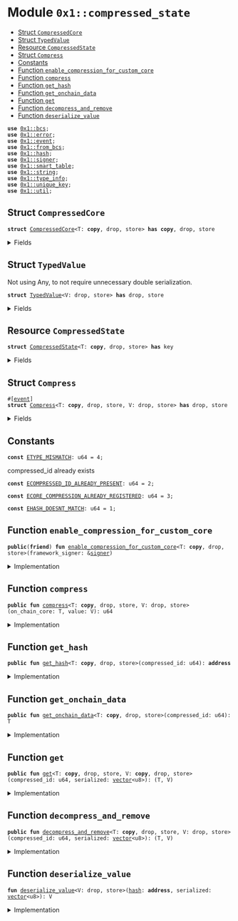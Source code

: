 
<a id="0x1_compressed_state"></a>

# Module `0x1::compressed_state`



-  [Struct `CompressedCore`](#0x1_compressed_state_CompressedCore)
-  [Struct `TypedValue`](#0x1_compressed_state_TypedValue)
-  [Resource `CompressedState`](#0x1_compressed_state_CompressedState)
-  [Struct `Compress`](#0x1_compressed_state_Compress)
-  [Constants](#@Constants_0)
-  [Function `enable_compression_for_custom_core`](#0x1_compressed_state_enable_compression_for_custom_core)
-  [Function `compress`](#0x1_compressed_state_compress)
-  [Function `get_hash`](#0x1_compressed_state_get_hash)
-  [Function `get_onchain_data`](#0x1_compressed_state_get_onchain_data)
-  [Function `get`](#0x1_compressed_state_get)
-  [Function `decompress_and_remove`](#0x1_compressed_state_decompress_and_remove)
-  [Function `deserialize_value`](#0x1_compressed_state_deserialize_value)


<pre><code><b>use</b> <a href="../../aptos-stdlib/../move-stdlib/doc/bcs.md#0x1_bcs">0x1::bcs</a>;
<b>use</b> <a href="../../aptos-stdlib/../move-stdlib/doc/error.md#0x1_error">0x1::error</a>;
<b>use</b> <a href="event.md#0x1_event">0x1::event</a>;
<b>use</b> <a href="../../aptos-stdlib/doc/from_bcs.md#0x1_from_bcs">0x1::from_bcs</a>;
<b>use</b> <a href="../../aptos-stdlib/../move-stdlib/doc/hash.md#0x1_hash">0x1::hash</a>;
<b>use</b> <a href="../../aptos-stdlib/../move-stdlib/doc/signer.md#0x1_signer">0x1::signer</a>;
<b>use</b> <a href="../../aptos-stdlib/doc/smart_table.md#0x1_smart_table">0x1::smart_table</a>;
<b>use</b> <a href="../../aptos-stdlib/../move-stdlib/doc/string.md#0x1_string">0x1::string</a>;
<b>use</b> <a href="../../aptos-stdlib/doc/type_info.md#0x1_type_info">0x1::type_info</a>;
<b>use</b> <a href="unique_key.md#0x1_unique_key">0x1::unique_key</a>;
<b>use</b> <a href="util.md#0x1_util">0x1::util</a>;
</code></pre>



<a id="0x1_compressed_state_CompressedCore"></a>

## Struct `CompressedCore`



<pre><code><b>struct</b> <a href="compressed_state.md#0x1_compressed_state_CompressedCore">CompressedCore</a>&lt;T: <b>copy</b>, drop, store&gt; <b>has</b> <b>copy</b>, drop, store
</code></pre>



<details>
<summary>Fields</summary>


<dl>
<dt>
<code><a href="../../aptos-stdlib/../move-stdlib/doc/hash.md#0x1_hash">hash</a>: <b>address</b></code>
</dt>
<dd>

</dd>
<dt>
<code>on_chain_core: T</code>
</dt>
<dd>

</dd>
</dl>


</details>

<a id="0x1_compressed_state_TypedValue"></a>

## Struct `TypedValue`

Not using Any, to not require unnecessary double serialization.


<pre><code><b>struct</b> <a href="compressed_state.md#0x1_compressed_state_TypedValue">TypedValue</a>&lt;V: drop, store&gt; <b>has</b> drop, store
</code></pre>



<details>
<summary>Fields</summary>


<dl>
<dt>
<code>type_name: <a href="../../aptos-stdlib/../move-stdlib/doc/string.md#0x1_string_String">string::String</a></code>
</dt>
<dd>

</dd>
<dt>
<code>value: V</code>
</dt>
<dd>

</dd>
</dl>


</details>

<a id="0x1_compressed_state_CompressedState"></a>

## Resource `CompressedState`



<pre><code><b>struct</b> <a href="compressed_state.md#0x1_compressed_state_CompressedState">CompressedState</a>&lt;T: <b>copy</b>, drop, store&gt; <b>has</b> key
</code></pre>



<details>
<summary>Fields</summary>


<dl>
<dt>
<code><a href="../../aptos-stdlib/doc/table.md#0x1_table">table</a>: <a href="../../aptos-stdlib/doc/smart_table.md#0x1_smart_table_SmartTable">smart_table::SmartTable</a>&lt;u64, <a href="compressed_state.md#0x1_compressed_state_CompressedCore">compressed_state::CompressedCore</a>&lt;T&gt;&gt;</code>
</dt>
<dd>

</dd>
</dl>


</details>

<a id="0x1_compressed_state_Compress"></a>

## Struct `Compress`



<pre><code>#[<a href="event.md#0x1_event">event</a>]
<b>struct</b> <a href="compressed_state.md#0x1_compressed_state_Compress">Compress</a>&lt;T: <b>copy</b>, drop, store, V: drop, store&gt; <b>has</b> drop, store
</code></pre>



<details>
<summary>Fields</summary>


<dl>
<dt>
<code>compressed_id: u64</code>
</dt>
<dd>

</dd>
<dt>
<code>core: <a href="compressed_state.md#0x1_compressed_state_CompressedCore">compressed_state::CompressedCore</a>&lt;T&gt;</code>
</dt>
<dd>

</dd>
<dt>
<code>typed_value: <a href="compressed_state.md#0x1_compressed_state_TypedValue">compressed_state::TypedValue</a>&lt;V&gt;</code>
</dt>
<dd>

</dd>
</dl>


</details>

<a id="@Constants_0"></a>

## Constants


<a id="0x1_compressed_state_ETYPE_MISMATCH"></a>



<pre><code><b>const</b> <a href="compressed_state.md#0x1_compressed_state_ETYPE_MISMATCH">ETYPE_MISMATCH</a>: u64 = 4;
</code></pre>



<a id="0x1_compressed_state_ECOMPRESSED_ID_ALREADY_PRESENT"></a>

compressed_id already exists


<pre><code><b>const</b> <a href="compressed_state.md#0x1_compressed_state_ECOMPRESSED_ID_ALREADY_PRESENT">ECOMPRESSED_ID_ALREADY_PRESENT</a>: u64 = 2;
</code></pre>



<a id="0x1_compressed_state_ECORE_COMPRESSION_ALREADY_REGISTERED"></a>



<pre><code><b>const</b> <a href="compressed_state.md#0x1_compressed_state_ECORE_COMPRESSION_ALREADY_REGISTERED">ECORE_COMPRESSION_ALREADY_REGISTERED</a>: u64 = 3;
</code></pre>



<a id="0x1_compressed_state_EHASH_DOESNT_MATCH"></a>



<pre><code><b>const</b> <a href="compressed_state.md#0x1_compressed_state_EHASH_DOESNT_MATCH">EHASH_DOESNT_MATCH</a>: u64 = 1;
</code></pre>



<a id="0x1_compressed_state_enable_compression_for_custom_core"></a>

## Function `enable_compression_for_custom_core`



<pre><code><b>public</b>(<b>friend</b>) <b>fun</b> <a href="compressed_state.md#0x1_compressed_state_enable_compression_for_custom_core">enable_compression_for_custom_core</a>&lt;T: <b>copy</b>, drop, store&gt;(framework_signer: &<a href="../../aptos-stdlib/../move-stdlib/doc/signer.md#0x1_signer">signer</a>)
</code></pre>



<details>
<summary>Implementation</summary>


<pre><code><b>public</b>(<b>friend</b>) <b>fun</b> <a href="compressed_state.md#0x1_compressed_state_enable_compression_for_custom_core">enable_compression_for_custom_core</a>&lt;T: store + drop + <b>copy</b>&gt;(framework_signer: &<a href="../../aptos-stdlib/../move-stdlib/doc/signer.md#0x1_signer">signer</a>) {
    <b>let</b> <a href="compressed_state.md#0x1_compressed_state">compressed_state</a> = <a href="compressed_state.md#0x1_compressed_state_CompressedState">CompressedState</a>&lt;T&gt; {
        <a href="../../aptos-stdlib/doc/table.md#0x1_table">table</a>: <a href="../../aptos-stdlib/doc/smart_table.md#0x1_smart_table_new">smart_table::new</a>(),
    };
    <b>assert</b>!(!<b>exists</b>&lt;<a href="compressed_state.md#0x1_compressed_state_CompressedState">CompressedState</a>&lt;T&gt;&gt;(<a href="../../aptos-stdlib/../move-stdlib/doc/signer.md#0x1_signer_address_of">signer::address_of</a>(framework_signer)), <a href="../../aptos-stdlib/../move-stdlib/doc/error.md#0x1_error_invalid_argument">error::invalid_argument</a>(<a href="compressed_state.md#0x1_compressed_state_ECORE_COMPRESSION_ALREADY_REGISTERED">ECORE_COMPRESSION_ALREADY_REGISTERED</a>));
    <b>move_to</b>(framework_signer, <a href="compressed_state.md#0x1_compressed_state">compressed_state</a>);
}
</code></pre>



</details>

<a id="0x1_compressed_state_compress"></a>

## Function `compress`



<pre><code><b>public</b> <b>fun</b> <a href="compressed_state.md#0x1_compressed_state_compress">compress</a>&lt;T: <b>copy</b>, drop, store, V: drop, store&gt;(on_chain_core: T, value: V): u64
</code></pre>



<details>
<summary>Implementation</summary>


<pre><code><b>public</b> <b>fun</b> <a href="compressed_state.md#0x1_compressed_state_compress">compress</a>&lt;T: store + drop + <b>copy</b>, V: drop + store&gt;(on_chain_core: T, value: V): u64 <b>acquires</b> <a href="compressed_state.md#0x1_compressed_state_CompressedState">CompressedState</a> {
    <b>let</b> typed_value = <a href="compressed_state.md#0x1_compressed_state_TypedValue">TypedValue</a>&lt;V&gt; {
        type_name: <a href="../../aptos-stdlib/doc/type_info.md#0x1_type_info_type_name">type_info::type_name</a>&lt;T&gt;(),
        value,
    };
    <b>let</b> compressed_id = <a href="unique_key.md#0x1_unique_key_generate_unique_key">unique_key::generate_unique_key</a>(@aptos_framework);
    // TODO create delayed <a href="../../aptos-stdlib/../move-stdlib/doc/hash.md#0x1_hash">hash</a> -&gt; <b>address</b>, <b>to</b> support aggregators.
    <b>let</b> <a href="../../aptos-stdlib/../move-stdlib/doc/hash.md#0x1_hash">hash</a> = <a href="../../aptos-stdlib/doc/from_bcs.md#0x1_from_bcs_to_address">from_bcs::to_address</a>(<a href="../../aptos-stdlib/../move-stdlib/doc/hash.md#0x1_hash_sha3_256">hash::sha3_256</a>(<a href="../../aptos-stdlib/../move-stdlib/doc/bcs.md#0x1_bcs_to_bytes">bcs::to_bytes</a>(&typed_value)));

    <b>let</b> core = <a href="compressed_state.md#0x1_compressed_state_CompressedCore">CompressedCore</a> {
        <a href="../../aptos-stdlib/../move-stdlib/doc/hash.md#0x1_hash">hash</a>,
        on_chain_core,
    };
    <b>let</b> <a href="event.md#0x1_event">event</a> = <a href="compressed_state.md#0x1_compressed_state_Compress">Compress</a>&lt;T, V&gt; {
        compressed_id,
        core: <b>copy</b> core,
        typed_value,
    };
    <a href="event.md#0x1_event_emit">event::emit</a>(<a href="event.md#0x1_event">event</a>);

    <b>let</b> <a href="compressed_state.md#0x1_compressed_state">compressed_state</a> = <b>borrow_global_mut</b>&lt;<a href="compressed_state.md#0x1_compressed_state_CompressedState">CompressedState</a>&lt;T&gt;&gt;(@aptos_framework);

    <b>assert</b>!(!<a href="../../aptos-stdlib/doc/smart_table.md#0x1_smart_table_contains">smart_table::contains</a>(&<a href="compressed_state.md#0x1_compressed_state">compressed_state</a>.<a href="../../aptos-stdlib/doc/table.md#0x1_table">table</a>, compressed_id), <a href="../../aptos-stdlib/../move-stdlib/doc/error.md#0x1_error_invalid_state">error::invalid_state</a>(<a href="compressed_state.md#0x1_compressed_state_ECOMPRESSED_ID_ALREADY_PRESENT">ECOMPRESSED_ID_ALREADY_PRESENT</a>));

    <a href="../../aptos-stdlib/doc/smart_table.md#0x1_smart_table_add">smart_table::add</a>(&<b>mut</b> <a href="compressed_state.md#0x1_compressed_state">compressed_state</a>.<a href="../../aptos-stdlib/doc/table.md#0x1_table">table</a>, compressed_id, core);
    compressed_id
}
</code></pre>



</details>

<a id="0x1_compressed_state_get_hash"></a>

## Function `get_hash`



<pre><code><b>public</b> <b>fun</b> <a href="compressed_state.md#0x1_compressed_state_get_hash">get_hash</a>&lt;T: <b>copy</b>, drop, store&gt;(compressed_id: u64): <b>address</b>
</code></pre>



<details>
<summary>Implementation</summary>


<pre><code><b>public</b> <b>fun</b> <a href="compressed_state.md#0x1_compressed_state_get_hash">get_hash</a>&lt;T: store + drop + <b>copy</b>&gt;(compressed_id: u64): <b>address</b> <b>acquires</b> <a href="compressed_state.md#0x1_compressed_state_CompressedState">CompressedState</a> {
    <b>let</b> <a href="compressed_state.md#0x1_compressed_state">compressed_state</a> = <b>borrow_global</b>&lt;<a href="compressed_state.md#0x1_compressed_state_CompressedState">CompressedState</a>&lt;T&gt;&gt;(@aptos_framework);

    <a href="../../aptos-stdlib/doc/smart_table.md#0x1_smart_table_borrow">smart_table::borrow</a>(&<a href="compressed_state.md#0x1_compressed_state">compressed_state</a>.<a href="../../aptos-stdlib/doc/table.md#0x1_table">table</a>, compressed_id).<a href="../../aptos-stdlib/../move-stdlib/doc/hash.md#0x1_hash">hash</a>
}
</code></pre>



</details>

<a id="0x1_compressed_state_get_onchain_data"></a>

## Function `get_onchain_data`



<pre><code><b>public</b> <b>fun</b> <a href="compressed_state.md#0x1_compressed_state_get_onchain_data">get_onchain_data</a>&lt;T: <b>copy</b>, drop, store&gt;(compressed_id: u64): T
</code></pre>



<details>
<summary>Implementation</summary>


<pre><code><b>public</b> <b>fun</b> <a href="compressed_state.md#0x1_compressed_state_get_onchain_data">get_onchain_data</a>&lt;T: store + drop + <b>copy</b>&gt;(compressed_id: u64): T <b>acquires</b> <a href="compressed_state.md#0x1_compressed_state_CompressedState">CompressedState</a> {
    <b>let</b> <a href="compressed_state.md#0x1_compressed_state">compressed_state</a> = <b>borrow_global</b>&lt;<a href="compressed_state.md#0x1_compressed_state_CompressedState">CompressedState</a>&lt;T&gt;&gt;(@aptos_framework);

    <a href="../../aptos-stdlib/doc/smart_table.md#0x1_smart_table_borrow">smart_table::borrow</a>(&<a href="compressed_state.md#0x1_compressed_state">compressed_state</a>.<a href="../../aptos-stdlib/doc/table.md#0x1_table">table</a>, compressed_id).on_chain_core
}
</code></pre>



</details>

<a id="0x1_compressed_state_get"></a>

## Function `get`



<pre><code><b>public</b> <b>fun</b> <a href="compressed_state.md#0x1_compressed_state_get">get</a>&lt;T: <b>copy</b>, drop, store, V: <b>copy</b>, drop, store&gt;(compressed_id: u64, serialized: <a href="../../aptos-stdlib/../move-stdlib/doc/vector.md#0x1_vector">vector</a>&lt;u8&gt;): (T, V)
</code></pre>



<details>
<summary>Implementation</summary>


<pre><code><b>public</b> <b>fun</b> <a href="compressed_state.md#0x1_compressed_state_get">get</a>&lt;T: store + drop + <b>copy</b>, V: drop + store + <b>copy</b>&gt;(compressed_id: u64, serialized: <a href="../../aptos-stdlib/../move-stdlib/doc/vector.md#0x1_vector">vector</a>&lt;u8&gt;): (T, V) <b>acquires</b> <a href="compressed_state.md#0x1_compressed_state_CompressedState">CompressedState</a> {
    <b>let</b> <a href="compressed_state.md#0x1_compressed_state">compressed_state</a> = <b>borrow_global</b>&lt;<a href="compressed_state.md#0x1_compressed_state_CompressedState">CompressedState</a>&lt;T&gt;&gt;(@aptos_framework);
    <b>let</b> core = <a href="../../aptos-stdlib/doc/smart_table.md#0x1_smart_table_borrow">smart_table::borrow</a>(&<a href="compressed_state.md#0x1_compressed_state">compressed_state</a>.<a href="../../aptos-stdlib/doc/table.md#0x1_table">table</a>, compressed_id);

    <b>let</b> value = <a href="compressed_state.md#0x1_compressed_state_deserialize_value">deserialize_value</a>&lt;V&gt;(core.<a href="../../aptos-stdlib/../move-stdlib/doc/hash.md#0x1_hash">hash</a>, serialized);
    (core.on_chain_core, value)
}
</code></pre>



</details>

<a id="0x1_compressed_state_decompress_and_remove"></a>

## Function `decompress_and_remove`



<pre><code><b>public</b> <b>fun</b> <a href="compressed_state.md#0x1_compressed_state_decompress_and_remove">decompress_and_remove</a>&lt;T: <b>copy</b>, drop, store, V: drop, store&gt;(compressed_id: u64, serialized: <a href="../../aptos-stdlib/../move-stdlib/doc/vector.md#0x1_vector">vector</a>&lt;u8&gt;): (T, V)
</code></pre>



<details>
<summary>Implementation</summary>


<pre><code><b>public</b> <b>fun</b> <a href="compressed_state.md#0x1_compressed_state_decompress_and_remove">decompress_and_remove</a>&lt;T: store + drop + <b>copy</b>, V: drop + store&gt;(compressed_id: u64, serialized: <a href="../../aptos-stdlib/../move-stdlib/doc/vector.md#0x1_vector">vector</a>&lt;u8&gt;): (T, V) <b>acquires</b> <a href="compressed_state.md#0x1_compressed_state_CompressedState">CompressedState</a> {
    <b>let</b> <a href="compressed_state.md#0x1_compressed_state">compressed_state</a> = <b>borrow_global_mut</b>&lt;<a href="compressed_state.md#0x1_compressed_state_CompressedState">CompressedState</a>&lt;T&gt;&gt;(@aptos_framework);
    <b>let</b> core = <a href="../../aptos-stdlib/doc/smart_table.md#0x1_smart_table_remove">smart_table::remove</a>(&<b>mut</b> <a href="compressed_state.md#0x1_compressed_state">compressed_state</a>.<a href="../../aptos-stdlib/doc/table.md#0x1_table">table</a>, compressed_id);

    <b>let</b> value = <a href="compressed_state.md#0x1_compressed_state_deserialize_value">deserialize_value</a>&lt;V&gt;(core.<a href="../../aptos-stdlib/../move-stdlib/doc/hash.md#0x1_hash">hash</a>, serialized);
    (core.on_chain_core, value)
}
</code></pre>



</details>

<a id="0x1_compressed_state_deserialize_value"></a>

## Function `deserialize_value`



<pre><code><b>fun</b> <a href="compressed_state.md#0x1_compressed_state_deserialize_value">deserialize_value</a>&lt;V: drop, store&gt;(<a href="../../aptos-stdlib/../move-stdlib/doc/hash.md#0x1_hash">hash</a>: <b>address</b>, serialized: <a href="../../aptos-stdlib/../move-stdlib/doc/vector.md#0x1_vector">vector</a>&lt;u8&gt;): V
</code></pre>



<details>
<summary>Implementation</summary>


<pre><code><b>fun</b> <a href="compressed_state.md#0x1_compressed_state_deserialize_value">deserialize_value</a>&lt;V: drop + store&gt;(<a href="../../aptos-stdlib/../move-stdlib/doc/hash.md#0x1_hash">hash</a>: <b>address</b>, serialized: <a href="../../aptos-stdlib/../move-stdlib/doc/vector.md#0x1_vector">vector</a>&lt;u8&gt;): V {
    <b>let</b> data_hash = <a href="../../aptos-stdlib/doc/from_bcs.md#0x1_from_bcs_to_address">from_bcs::to_address</a>(<a href="../../aptos-stdlib/../move-stdlib/doc/hash.md#0x1_hash_sha3_256">hash::sha3_256</a>(serialized));

    <b>assert</b>!(data_hash == <a href="../../aptos-stdlib/../move-stdlib/doc/hash.md#0x1_hash">hash</a>, <a href="../../aptos-stdlib/../move-stdlib/doc/error.md#0x1_error_invalid_argument">error::invalid_argument</a>(<a href="compressed_state.md#0x1_compressed_state_EHASH_DOESNT_MATCH">EHASH_DOESNT_MATCH</a>));
    <b>let</b> <a href="compressed_state.md#0x1_compressed_state_TypedValue">TypedValue</a> {
        value,
        type_name,
    } = <a href="util.md#0x1_util_from_bytes">util::from_bytes</a>&lt;<a href="compressed_state.md#0x1_compressed_state_TypedValue">TypedValue</a>&lt;V&gt;&gt;(serialized);
    // TODO is deserialization from wrong type, and then checking for correct type and aborting safe?
    <b>assert</b>!(<a href="../../aptos-stdlib/doc/type_info.md#0x1_type_info_type_name">type_info::type_name</a>&lt;V&gt;() == type_name, <a href="../../aptos-stdlib/../move-stdlib/doc/error.md#0x1_error_invalid_argument">error::invalid_argument</a>(<a href="compressed_state.md#0x1_compressed_state_ETYPE_MISMATCH">ETYPE_MISMATCH</a>));
    value
}
</code></pre>



</details>


[move-book]: https://aptos.dev/move/book/SUMMARY
